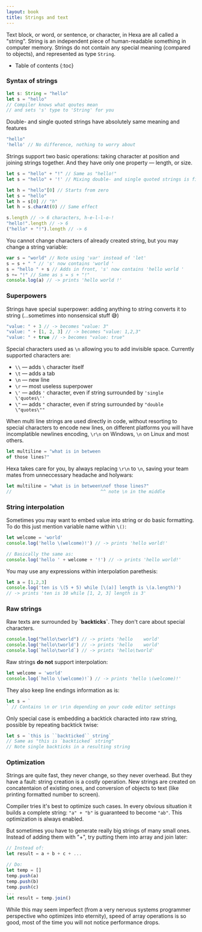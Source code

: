 ```yaml
---
layout: book
title: Strings and text
---
```


Text block, or word, or sentence, or character, in Hexa are all called a "string".
String is an independent piece of human-readable something in computer memory. Strings do not contain any special meaning (compared to objects),
and represented as type `String`. <!-- TODO link to class documentation -->

* Table of contents
{:toc}

### Syntax of strings

```ts
let s: String = "hello"
let s = "hello"
// Compiler knows what qoutes mean 
// and sets 's' type to 'String' for you
```

Double- and single quoted strings have absolutely same meaning and features

```ts
"hello"
'hello' // No difference, nothing to worry about
```

Strings support two basic operations: taking character at position and joining strings together.
And they have only one property — length, or size.

```ts
let s = "hello" + "!" // Same as "hello!"
let s = "hello" + '!' // Mixing double- and single quoted strings is fine

let h = "hello"[0] // Starts from zero
let s = "hello"
let h = s[0] // "h"
let h = s.charAt(0) // Same effect

s.length // -> 6 characters, h-e-l-l-o-!
"hello!".length // -> 6
("hello" + "!").length // -> 6
```

You cannot change characters of already created string, but you may change a string variable:

```ts
var s = "world" // Note using 'var' instead of 'let'
s = s + " " // 's' now contains 'world '
s = "hello " + s // Adds in front, 's' now contains 'hello world '
s += "!" // Same as s = s + "!"
console.log(a) // -> prints 'hello world !'
```

### Superpowers

Strings have special superpower: adding anything to string converts it to string (...sometimes into nonsensical stuff 😅)

```ts
"value: " + 3 // -> becomes "value: 3"
"value: " + [1, 2, 3] // -> becomes "value: 1,2,3"
"value: " + true // -> becomes "value: true"
```

Special characters used as `\n` allowing you to add invisible space. Currently supported characters are:

- `\\` — adds `\` character itself
- `\t` — adds a tab
- `\n` — new line
- `\r` — most useless superpower
- `\'` — adds `'` character, even if string surrounded by `'single \'quotes\''`
- `\"` — adds `"` character, even if string surrounded by `"double \"quotes\""`

When multi line strings are used directly in code, without resorting to special characters to encode new lines,
on different platforms you will have incomplatible newlines encoding, `\r\n` on Windows, `\n` on Linux and most others.

```ts
let multiline = "what is in between
of those lines?"
```

Hexa takes care for you, by always replacing `\r\n` to `\n`, saving your team mates from unneccessary headache and holywars:

```ts
let multiline = "what is in between\nof those lines?"
//                                 ^^ note \n in the middle
```

### String interpolation

Sometimes you may want to embed value into string or do basic formatting. To do this just mention variable name within `\()`:

```ts
let welcome = 'world'
console.log('hello \(welcome)!') // -> prints 'hello world!'

// Basically the same as:
console.log('hello ' + welcome + '!') // -> prints 'hello world!'
```

You may use any expressions within interpolation parethesis:

```ts
let a = [1,2,3]
console.log('ten is \(5 + 5) while [\(a)] length is \(a.length)')
// -> prints 'ten is 10 while [1, 2, 3] length is 3'
```

### Raw strings

Raw texts are surrounded by **&#96;backticks&#96;**. They don't care about special characters.

```ts
console.log("hello\tworld") // -> prints 'hello    world'
console.log('hello\tworld') // -> prints 'hello    world'
console.log(`hello\tworld`) // -> prints 'hello\tworld'
```

Raw strings **do not** support interpolation:

```ts
let welcome = 'world'
console.log(`hello \(welcome)!`) // -> prints 'hello \(welcome)!'
```

They also keep line endings information as is:

```ts
let s = `
` // Contains \n or \r\n depending on your code editor settings
```

Only special case is embedding a backtick characted into raw string, possible by repeating backtick twise:

```ts
let s = `this is ``backticked`` string`
// Same as "this is `backticked` string"
// Note single backticks in a resulting string
```

### Optimization

Strings are quite fast, they never change, so they never overhead. But they have a fault: string creation is a costly operation.
New strings are created on concatentaion of existing ones, and conversion of objects to text (like printing formatted number to screen).

Compiler tries it's best to optimize such cases.
In every obvious situation it builds a complete string: `"a" + "b"` is guaranteed to become `"ab"`. This optimization is always enabled.

But sometimes you have to generate really big strings of many small ones.
Instead of adding them with "+", try putting them into array and join later:

```ts
// Instead of:
let result = a + b + c + ...

// Do:
let temp = []
temp.push(a)
temp.push(b)
temp.push(c)
...
let result = temp.join()
```

While this may seem imperfect (from a very nervous systems programmer perspective who optimizes into eternity), 
speed of array operations is so good, most of the time you will not notice performance drops.
